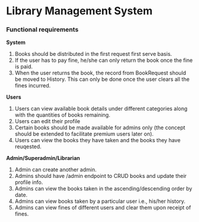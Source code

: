 # Library Management System

### Functional requirements

************System************

1. Books should be distributed in the first request first serve basis.
2. If the user has to pay fine, he/she can only return the book once the fine is paid.
3. When the user returns the book, the record from BookRequest should be moved to History. This can only be done once the user clears all the fines incurred.

**********Users**********

1. Users can view available book details under different categories along with the quantities of books remaining.
2. Users can edit their profile 
3. Certain books should be made available for admins only (the concept should be extended to facilitate premium users later on). 
4. Users can view the books they have taken and the books they have reuqested.

**********Admin/Superadmin/Librarian**********

1. Admin can create another admin.
2. Admins should have /admin endpoint to CRUD books and update their profile info.
3. Admins can view the books taken in the ascending/descending order by date.
4. Admins can view books taken by a particular user i.e., his/her history.
5. Admins can view fines of different users and clear them upon receipt of fines.